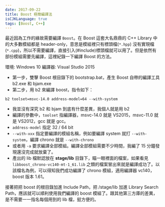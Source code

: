 ```yaml
---
date: 2017-09-22
title: Boost 極簡編譯法
isCJKLanguage: true
tags: [Boost, C++]
---
```


最近因為工作的緣故需要編譯 `Boost`。在 Boost 這套大名鼎鼎的 C++ Library 中的大多數模組都是 header-only，意思是模組裡只有標頭檔(`*.hpp`) 沒有實現檔(`*.cpp`)，所以不需要編譯，直接引入(#include)標頭檔就可以用了。但是依然有部份模組需要先編譯，這裡紀錄一下編譯 Boost 的方法。

環境: Windows 10 編譯器: Visual Studio 2015

- 第一步，雙擊 Boost 根目錄下的 bootstrap.bat，產生 Boost 自帶的編譯工具 b2.exe 和 bjam.exe
- 第二步，用 b2 來編譯 boost，指令如下：

```
b2 toolset=msvc-14.0 address-model=64 --with-system
```

- 我並沒有深究 b2 和 bjam 到底有什麼差異，我個人就是用 b2
- 編譯的參數中，`toolset` 指編譯器，msvc-14.0 就是 VS2015，msvc-11.0 就是 VS2012，gcc 就是 gcc。
- `address-model` 指定 32 / 64 bit
- `--with-xxx` 指定要編譯的模組名稱，例如要編譯 system 就打 `--with-system`，編譯 chrono 就是 `--with-chrono`
- 或者用 `-a` 要求編譯全部模組。編譯全部模組需要不少時間，我編了 15 分鐘發現還沒完成就放棄了。
- 產出的 lib 檔默認放在 **stage/lib** 目錄下，瞄一眼裡面的檔案，如果看見 `libboost_chrono-vc140-mt-1_61.lib` 之類的檔案冒出來就是編譯成功了。以該檔名為例，可以得知我們成功編譯了 chrono 模組，適用編譯器 vc140，boost 版本 1.61。

接著把把 boost 的根目錄加進 Include Path，把 /stage/lib 加進 Library Search Path，應該就可以順利使用我們編譯的 boost 模組了。跟其他第三方庫的差異，是不需要一一指名每個用到的 lib 檔，挺方便的。